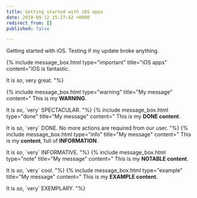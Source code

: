 ```yaml
---
title: Getting started with iOS apps
date: 2018-09-12 15:27:42 +0000
redirect_from: []
published: false

---
```

Getting started with iOS. Testing if my update broke anything.

{% include message_box.html type="important" title="iOS apps" content="iOS is fantastic.

It is _so_, very great. "%}

{% include message_box.html type="warning" title="My message" content="
This is my **WARNING**.

It is *so*, \`very\` SPECTACULAR.
"%}
{% include message_box.html type="done" title="My message" content="
This is my **DONE content**.

It is *so*, \`very\` DONE. No more actions are required from our user. 
"%}
{% include message_box.html type="info" title="My message" content="
This is my **content**, full of __INFORMATION__.

It is *so*, \`very\` INFORMATIVE.
"%}
{% include message_box.html type="note" title="My message" content="
This is my **NOTABLE content**.

It is *so*, \`very\` cool.
"%}
{% include message_box.html type="example" title="My message" content="
This is my **EXAMPLE content**.

It is *so*, \`very\` EXEMPLARY.
"%}

